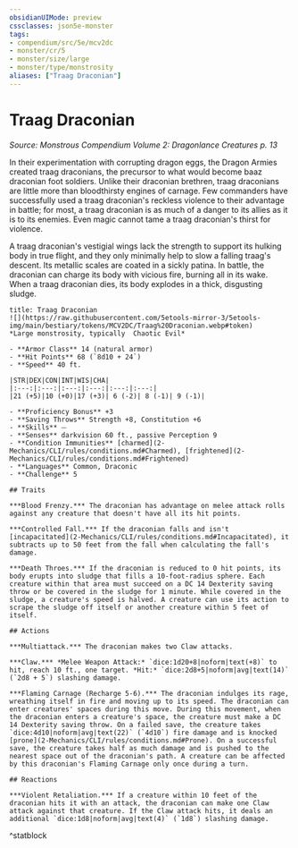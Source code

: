 ```yaml
---
obsidianUIMode: preview
cssclasses: json5e-monster
tags:
- compendium/src/5e/mcv2dc
- monster/cr/5
- monster/size/large
- monster/type/monstrosity
aliases: ["Traag Draconian"]
---
```

# Traag Draconian
*Source: Monstrous Compendium Volume 2: Dragonlance Creatures p. 13*  

In their experimentation with corrupting dragon eggs, the Dragon Armies created traag draconians, the precursor to what would become baaz draconian foot soldiers. Unlike their draconian brethren, traag draconians are little more than bloodthirsty engines of carnage. Few commanders have successfully used a traag draconian's reckless violence to their advantage in battle; for most, a traag draconian is as much of a danger to its allies as it is to its enemies. Even magic cannot tame a traag draconian's thirst for violence.

A traag draconian's vestigial wings lack the strength to support its hulking body in true flight, and they only minimally help to slow a falling traag's descent. Its metallic scales are coated in a sickly patina. In battle, the draconian can charge its body with vicious fire, burning all in its wake. When a traag draconian dies, its body explodes in a thick, disgusting sludge.

```ad-statblock
title: Traag Draconian
![](https://raw.githubusercontent.com/5etools-mirror-3/5etools-img/main/bestiary/tokens/MCV2DC/Traag%20Draconian.webp#token)
*Large monstrosity, typically  Chaotic Evil*

- **Armor Class** 14 (natural armor)
- **Hit Points** 68 (`8d10 + 24`)
- **Speed** 40 ft.

|STR|DEX|CON|INT|WIS|CHA|
|:---:|:---:|:---:|:---:|:---:|:---:|
|21 (+5)|10 (+0)|17 (+3)| 6 (-2)| 8 (-1)| 9 (-1)|

- **Proficiency Bonus** +3
- **Saving Throws** Strength +8, Constitution +6
- **Skills** ⏤
- **Senses** darkvision 60 ft., passive Perception 9
- **Condition Immunities** [charmed](2-Mechanics/CLI/rules/conditions.md#Charmed), [frightened](2-Mechanics/CLI/rules/conditions.md#Frightened)
- **Languages** Common, Draconic
- **Challenge** 5

## Traits

***Blood Frenzy.*** The draconian has advantage on melee attack rolls against any creature that doesn't have all its hit points.

***Controlled Fall.*** If the draconian falls and isn't [incapacitated](2-Mechanics/CLI/rules/conditions.md#Incapacitated), it subtracts up to 50 feet from the fall when calculating the fall's damage.

***Death Throes.*** If the draconian is reduced to 0 hit points, its body erupts into sludge that fills a 10-foot-radius sphere. Each creature within that area must succeed on a DC 14 Dexterity saving throw or be covered in the sludge for 1 minute. While covered in the sludge, a creature's speed is halved. A creature can use its action to scrape the sludge off itself or another creature within 5 feet of itself.

## Actions

***Multiattack.*** The draconian makes two Claw attacks.

***Claw.*** *Melee Weapon Attack:* `dice:1d20+8|noform|text(+8)` to hit, reach 10 ft., one target. *Hit:* `dice:2d8+5|noform|avg|text(14)` (`2d8 + 5`) slashing damage.

***Flaming Carnage (Recharge 5-6).*** The draconian indulges its rage, wreathing itself in fire and moving up to its speed. The draconian can enter creatures' spaces during this move. During this movement, when the draconian enters a creature's space, the creature must make a DC 14 Dexterity saving throw. On a failed save, the creature takes `dice:4d10|noform|avg|text(22)` (`4d10`) fire damage and is knocked [prone](2-Mechanics/CLI/rules/conditions.md#Prone). On a successful save, the creature takes half as much damage and is pushed to the nearest space out of the draconian's path. A creature can be affected by this draconian's Flaming Carnage only once during a turn.

## Reactions

***Violent Retaliation.*** If a creature within 10 feet of the draconian hits it with an attack, the draconian can make one Claw attack against that creature. If the Claw attack hits, it deals an additional `dice:1d8|noform|avg|text(4)` (`1d8`) slashing damage.
```
^statblock